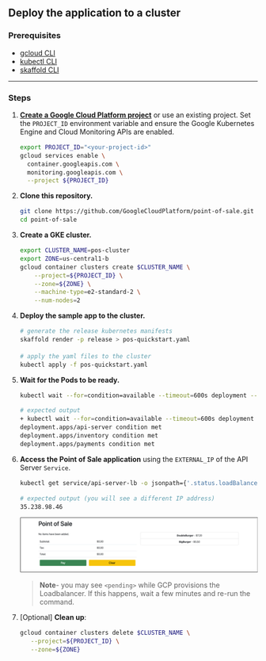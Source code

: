 ## Deploy the application to a cluster

### Prerequisites

- [gcloud CLI](https://cloud.google.com/sdk/docs/install)
- [kubectl CLI](https://kubernetes.io/docs/tasks/tools/)
- [skaffold CLI](https://skaffold.dev/docs/install/)

---

### Steps

1. **[Create a Google Cloud Platform project](https://cloud.google.com/resource-manager/docs/creating-managing-projects#creating_a_project)**
   or use an existing project. Set the `PROJECT_ID` environment variable and
   ensure the Google Kubernetes Engine and Cloud Monitoring APIs are enabled.

    ```bash
    export PROJECT_ID="<your-project-id>"
    gcloud services enable \
      container.googleapis.com \
      monitoring.googleapis.com \
      --project ${PROJECT_ID}
    ```
2. **Clone this repository.**
    ```bash
    git clone https://github.com/GoogleCloudPlatform/point-of-sale.git
    cd point-of-sale
    ```

3. **Create a GKE cluster.**
    ```bash
    export CLUSTER_NAME=pos-cluster
    export ZONE=us-central1-b
    gcloud container clusters create $CLUSTER_NAME \
        --project=${PROJECT_ID} \
        --zone=${ZONE} \
        --machine-type=e2-standard-2 \
        --num-nodes=2
    ```

4. **Deploy the sample app to the cluster.**
    ```bash
    # generate the release kubernetes manifests
    skaffold render -p release > pos-quickstart.yaml
   
    # apply the yaml files to the cluster
    kubectl apply -f pos-quickstart.yaml
    ```

5. **Wait for the Pods to be ready.**
    ```bash
    kubectl wait --for=condition=available --timeout=600s deployment --all
    ```

   ```bash
   # expected output
   + kubectl wait --for=condition=available --timeout=600s deployment --all
   deployment.apps/api-server condition met
   deployment.apps/inventory condition met
   deployment.apps/payments condition met
   ```

6. **Access the Point of Sale application** using the `EXTERNAL_IP` of the API
   Server `Service`.
   ```bash
   kubectl get service/api-server-lb -o jsonpath={'.status.loadBalancer.ingress[0].ip'}
   ```
   ```bash
   # expected output (you will see a different IP address)
   35.238.98.46
   ```
   <p align="center">
     <img src="images/pos.png">
   </p>

   > **Note**- you may see `<pending>` while GCP provisions the Loadbalancer. If
   this happens, wait a few minutes and re-run the command.

7. [Optional] **Clean up**:
   ```bash
   gcloud container clusters delete $CLUSTER_NAME \
      --project=${PROJECT_ID} \
      --zone=${ZONE}
   ```
